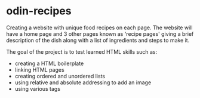 # odin-recipes

Creating a website with unique food recipes on each page. The website will have
a home page and 3 other pages known as 'recipe pages' giving a brief description
of the dish along with a list of ingredients and steps to make it.

The goal of the project is to test learned HTML skills such as:
- creating a HTML boilerplate
- linking HTML pages
- creating ordered and unordered lists
- using relative and absolute addressing to add an image
- using various tags


